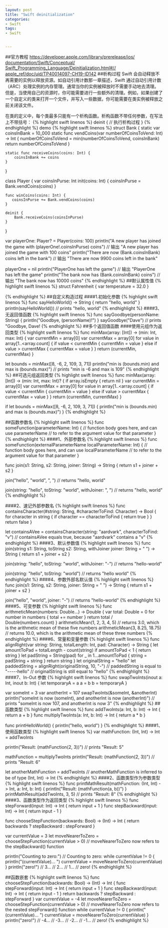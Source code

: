 ```yaml
---
layout: post
title: "Swift deinitialization"
categories:
- Swift
tags:
- Swift


---
```

##官方教程
[https://developer.apple.com/library/prerelease/ios/  documentation/Swift/Conceptual/  Swift_Programming_Language/Deinitialization.html#//  apple_ref/doc/uid/TP40014097-CH19-ID142](https://developer.apple.com/library/prerelease/ios/documentation/Swift/Conceptual/Swift_Programming_Language/Deinitialization.html#//apple_ref/doc/uid/TP40014097-CH19-ID142)
##析构过程
Swift 会自动释放不再需要的实例以释放资源。如自动引用计数那一章描述，Swift 通过自动引用计数（ARC）处理实例的内存管理。通常当你的实例被释放时不需要手动地去清理。但是，当使用自己的资源时，你可能需要进行一些额外的清理。例如，如果创建了一个自定义的类来打开一个文件，并写入一些数据，你可能需要在类实例被释放之前关闭该文件。

在类的定义中，每个类最多只能有一个析构函数。析构函数不带任何参数，在写法上不带括号：
{% highlight swift linenos %}
deinit {
    // 执行析构过程
}
{% endhighlight %}
demo
{% highlight swift linenos %}
struct Bank {
    static var coinsInBank = 10_000
    static func vendCoins(var numberOfCoinsToVend: Int) -> Int {
        numberOfCoinsToVend = min(numberOfCoinsToVend, coinsInBank)
        return numberOfCoinsToVend
    }
    
    static func receiveCoins(coins: Int) {
        coinsInBank += coins
    }
}


class Player {
    var coinsInPurse: Int
    init(coins: Int) {
        coinsInPurse = Bank.vendCoins(coins)
    }
    
    func winCoins(coins: Int) {
       coinsInPurse += Bank.vendCoins(coins)
    }
    
    deinit {
        Bank.receiveCoins(coinsInPurse)
    }
}

var playerOne: Player? = Player(coins: 100)
println("A new player has joined the game with \(playerOne!.coinsInPurse) coins")
// 输出 "A new player has joined the game with 100  coins"
println("There are now \(Bank.coinsInBank) coins left   in the bank")
// 输出 "There are now 9900 coins left in the bank"

playerOne = nil
println("PlayerOne has left the game")
// 输出 "PlayerOne has left the game"
println("The bank now has \(Bank.coinsInBank) coins")
// 输出 "The bank now has 10000 coins"
{% endhighlight %}
##默认属性值
{% highlight swift linenos %}
struct Fahrenheit {
    var temperature = 32.0
}

{% endhighlight %}
##自定义构造过程
####1.初始化参数
{% highlight swift linenos %}
func sayHelloWorld() -> String {
    return "hello, world"
}
println(sayHelloWorld())
// prints "hello, world"
{% endhighlight %}
####3、无返回值函数
{% highlight swift linenos %}
func sayGoodbye(personName: String) {
    println("Goodbye, \(personName)!")
}
sayGoodbye("Dave")
// prints "Goodbye, Dave!
{% endhighlight %}
##多个返回值函数
####使用元组作为返回类型
{% highlight swift linenos %}
func minMax(array: [Int]) -> (min: Int, max: Int) {
    var currentMin = array[0]
    var currentMax = array[0]
    for value in array[1..<array.count] {
        if value < currentMin {
            currentMin = value
        } else if value > currentMax {
            currentMax = value
        }
    }
    return (currentMin, currentMax)
}

let bounds = minMax([8, -6, 2, 109, 3, 71])
println("min is \(bounds.min) and max is \(bounds.max)")
// prints "min is -6 and max is 109"
{% endhighlight %}
##可选元组返回类型
{% highlight swift linenos %}
func minMax(array: [Int]) -> (min: Int, max: Int)? {
    if array.isEmpty { return nil }
    var currentMin = array[0]
    var currentMax = array[0]
    for value in array[1..<array.count] {
        if value < currentMin {
            currentMin = value
        } else if value > currentMax {
            currentMax = value
        }
    }
    return (currentMin, currentMax)
}

if let bounds = minMax([8, -6, 2, 109, 3, 71]) {
    println("min is \(bounds.min) and max is \(bounds.max)")
}
{% endhighlight %}

##函数参数名
{% highlight swift linenos %}
func someFunction(parameterName: Int) {
    // function body goes here, and can use parameterName
    // to refer to the argument value for that parameter
}
{% endhighlight %}
####1、外部参数名
{% highlight swift linenos %}
func someFunction(externalParameterName localParameterName: Int) {
    // function body goes here, and can use localParameterName
    // to refer to the argument value for that parameter
}

func join(s1: String, s2: String, joiner: String) -> String {
    return s1 + joiner + s2
}

join("hello", "world", ", ")
// returns "hello, world"

join(string: "hello", toString: "world", withJoiner: ", ")
// returns "hello, world"
{% endhighlight %}

####2、速记外部参数名
{% highlight swift linenos %}
func containsCharacter(#string: String, #characterToFind: Character) -> Bool {
    for character in string {
        if character == characterToFind {
            return true
        }
    }
    return false
}

let containsAVee = containsCharacter(string: "aardvark", characterToFind: "v")
// containsAVee equals true, because "aardvark" contains a "v"
{% endhighlight %}
####3、默认参数值
{% highlight swift linenos %}
func join(string s1: String, toString s2: String,
    withJoiner joiner: String = " ") -> String {
        return s1 + joiner + s2
}

join(string: "hello", toString: "world", withJoiner: "-")
// returns "hello-world"

join(string: "hello", toString: "world")
// returns "hello world"
{% endhighlight %}
####4、参数外部名默认值
{% highlight swift linenos %}
func join(s1: String, s2: String, joiner: String = " ") -> String {
    return s1 + joiner + s2
}

join("hello", "world", joiner: "-")
// returns "hello-world"
{% endhighlight %}
####5、可变参数
{% highlight swift linenos %}
func arithmeticMean(numbers: Double...) -> Double {
    var total: Double = 0
    for number in numbers {
        total += number
    }
    return total / Double(numbers.count)
}
arithmeticMean(1, 2, 3, 4, 5)
// returns 3.0, which is the arithmetic mean of these five numbers
arithmeticMean(3, 8.25, 18.75)
// returns 10.0, which is the arithmetic mean of these three numbers
{% endhighlight %}
####6、常量和变量参数
{% highlight swift linenos %}
func alignRight(var string: String, totalLength: Int, pad: Character) -> String {
    let amountToPad = totalLength - count(string)
    if amountToPad < 1 {
        return string
    }
    let padString = String(pad)
    for _ in 1...amountToPad {
        string = padString + string
    }
    return string
}
let originalString = "hello"
let paddedString = alignRight(originalString, 10, "-")
// paddedString is equal to "-----hello"
// originalString is still equal to "hello"
{% endhighlight %}
####7、In-Out 参数
{% highlight swift linenos %}
func swapTwoInts(inout a: Int, inout b: Int) {
    let temporaryA = a
    a = b
    b = temporaryA
}

var someInt = 3
var anotherInt = 107
swapTwoInts(&someInt, &anotherInt)
println("someInt is now \(someInt), and anotherInt is now \(anotherInt)")
// prints "someInt is now 107, and anotherInt is now 3"
{% endhighlight %}
##函数类型
{% highlight swift linenos %}
func addTwoInts(a: Int, b: Int) -> Int {
    return a + b
}
func multiplyTwoInts(a: Int, b: Int) -> Int {
    return a * b
}

func printHelloWorld() {
    println("hello, world")
}
{% endhighlight %}
####1、使用函数类型
{% highlight swift linenos %}
var mathFunction: (Int, Int) -> Int = addTwoInts

println("Result: \(mathFunction(2, 3))")
// prints "Result: 5"

mathFunction = multiplyTwoInts
println("Result: \(mathFunction(2, 3))")
// prints "Result: 6"

let anotherMathFunction = addTwoInts
// anotherMathFunction is inferred to be of type (Int, Int) -> Int
{% endhighlight %}
####2、函数类型作为参数类型
{% highlight swift linenos %}
func printMathResult(mathFunction: (Int, Int) -> Int, a: Int, b: Int) {
    println("Result: \(mathFunction(a, b))")
}
printMathResult(addTwoInts, 3, 5)
// prints "Result: 8"
{% endhighlight %}
####3、函数类型作为返回类型
{% highlight swift linenos %}
func stepForward(input: Int) -> Int {
    return input + 1
}
func stepBackward(input: Int) -> Int {
    return input - 1
}

func chooseStepFunction(backwards: Bool) -> (Int) -> Int {
    return backwards ? stepBackward : stepForward
}

var currentValue = 3
let moveNearerToZero = chooseStepFunction(currentValue > 0)
// moveNearerToZero now refers to the stepBackward() function

println("Counting to zero:")
// Counting to zero:
while currentValue != 0 {
    println("\(currentValue)... ")
    currentValue = moveNearerToZero(currentValue)
}
println("zero!")
// 3...
// 2...
// 1...
// zero!
{% endhighlight %}

##函数嵌套
{% highlight swift linenos %}
func chooseStepFunction(backwards: Bool) -> (Int) -> Int {
    func stepForward(input: Int) -> Int { return input + 1 }
    func stepBackward(input: Int) -> Int { return input - 1 }
    return backwards ? stepBackward : stepForward
}
var currentValue = -4
let moveNearerToZero = chooseStepFunction(currentValue > 0)
// moveNearerToZero now refers to the nested stepForward() function
while currentValue != 0 {
    println("\(currentValue)... ")
    currentValue = moveNearerToZero(currentValue)
}
println("zero!")
// -4...
// -3...
// -2...
// -1...
// zero!
{% endhighlight %}